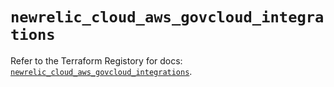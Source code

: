 # `newrelic_cloud_aws_govcloud_integrations`

Refer to the Terraform Registory for docs: [`newrelic_cloud_aws_govcloud_integrations`](https://registry.terraform.io/providers/newrelic/newrelic/3.20.2/docs/resources/cloud_aws_govcloud_integrations).
